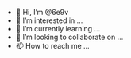 - 👋 Hi, I’m @6e9v
- 👀 I’m interested in ...
- 🌱 I’m currently learning ...
- 💞️ I’m looking to collaborate on ...
- 📫 How to reach me ...

<!---
6e9v/6e9v is a ✨ special ✨ repository because its `README.md` (this file) appears on your GitHub profile.
You can click the Preview link to take a look at your changes.
--->
